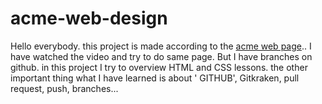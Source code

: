 # acme-web-design
Hello everybody.
this project is made according to the [acme web page](https://www.youtube.com/watch?v=Wm6CUkswsNw)..
I have watched the video and try to do same page. But I have branches on github.
in this project I try to overview HTML and CSS lessons.
the other important thing what I have learned is about ' GITHUB', Gitkraken, pull request, push, branches...
